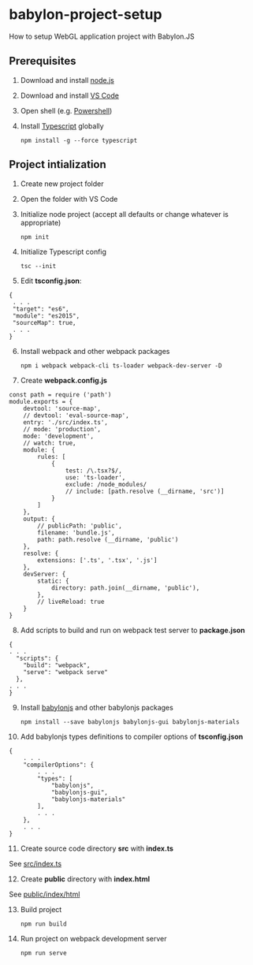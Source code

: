 # babylon-project-setup
How to setup WebGL application project with Babylon.JS

## Prerequisites
1. Download and install [node.js](https://nodejs.org/en/download/)
2. Download and install [VS Code](https://code.visualstudio.com/download)
3. Open shell (e.g. [Powershell](https://learn.microsoft.com/en-us/powershell/))
4. Install [Typescript](https://www.typescriptlang.org/) globally

    `npm install -g --force typescript`

## Project intialization
1. Create new project folder
2. Open the folder with VS Code
3. Initialize node project (accept all defaults or change whatever is appropriate)

    `npm init`

4. Initialize Typescript config

    `tsc --init`
   
5. Edit **tsconfig.json**:

 ```
{
  . . .
  "target": "es6",
  "module": "es2015",
  "sourceMap": true,
  . . .
}
```

6. Install webpack and other webpack packages

    `npm i webpack webpack-cli ts-loader webpack-dev-server -D`
    
7. Create **webpack.config.js**

```
const path = require ('path')
module.exports = {
    devtool: 'source-map',
    // devtool: 'eval-source-map',
    entry: './src/index.ts',
    // mode: 'production',
    mode: 'development',
    // watch: true,
    module: {
        rules: [
            {
                test: /\.tsx?$/,
                use: 'ts-loader',
                exclude: /node_modules/
                // include: [path.resolve (__dirname, 'src')]
            }
        ]
    },
    output: {
        // publicPath: 'public',
        filename: 'bundle.js',
        path: path.resolve (__dirname, 'public')
    },
    resolve: {
        extensions: ['.ts', '.tsx', '.js']
    },
    devServer: {
        static: {
            directory: path.join(__dirname, 'public'),
        },
        // liveReload: true
    }
}
```

8. Add scripts to build and run on webpack test server to **package.json**

```
{
. . .
  "scripts": {
    "build": "webpack",
    "serve": "webpack serve"
  },
. . .
}
```

9. Install [babylonjs](https://doc.babylonjs.com/setup/frameworkPackages/npmSupport#installing-babylonjs) and other babylonjs packages

    `npm install --save babylonjs babylonjs-gui babylonjs-materials`
    
10. Add babylonjs types definitions to compiler options of **tsconfig.json**

```
{
    . . .
    "compilerOptions": {
        . . .
        "types": [
            "babylonjs",
            "babylonjs-gui",
            "babylonjs-materials"
        ],
        . . .
    },
    . . .
}
```

11. Create source code directory **src** with **index.ts**

See [src/index.ts](src/index.ts)

12. Create **public** directory with **index.html**

See [public/index/html](public/index.html)

13. Build project

    `npm run build`
    
14. Run project on webpack development server

    `npm run serve`
